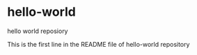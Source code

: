 # hello-world
hello world reposiory

This is the first line in the README file of hello-world repository
